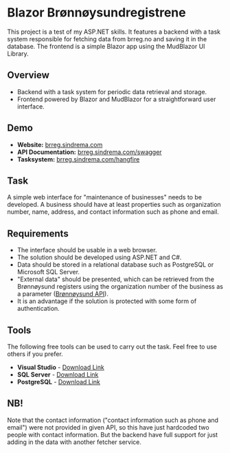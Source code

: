# Blazor Brønnøysundregistrene

This project is a test of my ASP.NET skills. It features a backend with a task system responsible for fetching data from brreg.no and saving it in the database. The frontend is a simple Blazor app using the MudBlazor UI Library.

## Overview

- Backend with a task system for periodic data retrieval and storage.
- Frontend powered by Blazor and MudBlazor for a straightforward user interface.

## Demo
- **Website:** [brreg.sindrema.com](https://brreg.sindrema.com/)
- **API Documentation:** [brreg.sindrema.com/swagger](https://brreg.sindrema.com/swagger)
- **Tasksystem:** [brreg.sindrema.com/hangfire](https://brreg.sindrema.com/hangfire)


## Task
A simple web interface for "maintenance of businesses" needs to be developed. A business should have at least properties such as organization number, name, address, and contact information such as phone and email.

## Requirements
- The interface should be usable in a web browser.
- The solution should be developed using ASP.NET and C#.
- Data should be stored in a relational database such as PostgreSQL or Microsoft SQL Server.
- "External data" should be presented, which can be retrieved from the Brønnøysund registers using the organization number of the business as a parameter ([Brønnøysund API](https://data.brreg.no/enhetsregisteret/api/enheter/951206091)).
- It is an advantage if the solution is protected with some form of authentication.

## Tools
The following free tools can be used to carry out the task. Feel free to use others if you prefer.

- **Visual Studio** - [Download Link](https://visualstudio.microsoft.com/vs/community/)
- **SQL Server** - [Download Link](https://www.microsoft.com/en-in/sql-server/sql-server-downloads)
- **PostgreSQL** - [Download Link](https://www.postgresql.org/)


## NB!
Note that the contact information ("contact information such as phone and email") were not provided in given API, so this have just hardcoded two people with contact information.
But the backend have full support for just adding in the data with another fetcher service.



